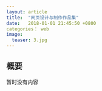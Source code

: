 ```yaml
---
layout: article
title:  "网页设计与制作作品集"
date:   2018-01-01 21:45:50 +0800
categories： web
image:
  teaser: 3.jpg
---
```




## 概要

暂时没有内容


